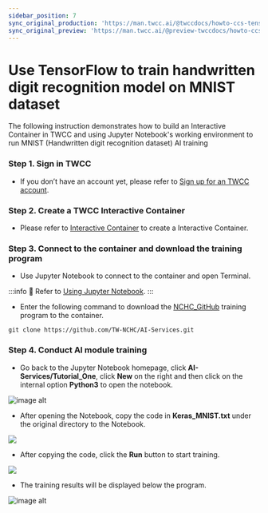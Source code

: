 ```yaml
---
sidebar_position: 7
sync_original_production: 'https://man.twcc.ai/@twccdocs/howto-ccs-tensorflow-mnist-trainign-en' 
sync_original_preview: 'https://man.twcc.ai/@preview-twccdocs/howto-ccs-tensorflow-mnist-trainign-en' 
---
```


# Use TensorFlow to train handwritten digit recognition model on MNIST dataset


The following instruction demonstrates how to build an Interactive Container in TWCC and using Jupyter Notebook's working environment to run MNIST (Handwritten digit recognition dataset) AI training

### Step 1. Sign in TWCC

- If you don’t have an account yet, please refer to [Sign up for an TWCC account](https://www.twcc.ai/doc?page=register_account).

### Step 2. Create a TWCC Interactive Container

- Please refer to [Interactive Container](https://www.twcc.ai/doc?page=container#建立開發型容器) to create a Interactive Container.

### Step 3. Connect to the container and download the training program

- Use Jupyter Notebook to connect to the container and open Terminal.

:::info
:book: Refer to [Using Jupyter Notebook](https://www.twcc.ai/doc?page=container#使用-Jupyter-Notebook).
:::

- Enter the following command to download the [NCHC_GitHub](https://github.com/TW-NCHC/AI-Services/tree/V3Training) training program to the container.

```bash=
git clone https://github.com/TW-NCHC/AI-Services.git
```

### Step 4. Conduct AI module training

- Go back to the Jupyter Notebook homepage, click **AI-Services/Tutorial_One**, click **New** on the right and then click on the internal option **Python3** to open the notebook.

![image alt](https://cos.twcc.ai/SYS-MANUAL/uploads/upload_741c6409b790a637a6fc3a5b85fe4759.png)

- After opening the Notebook, copy the code in **Keras_MNIST.txt** under the original directory to the Notebook.

![](https://cos.twcc.ai/SYS-MANUAL/uploads/upload_4631ce4a4dfff5fad7874e08041d5e76.png)

- After copying the code, click the **Run** button to start training.

![](https://cos.twcc.ai/SYS-MANUAL/uploads/upload_7b80831b219a52644c473d5c28f63c23.png)

- The training results will be displayed below the program.

![image alt](https://cos.twcc.ai/SYS-MANUAL/uploads/upload_e75db6ac0a38f206b58096367ec24e5f.png)
